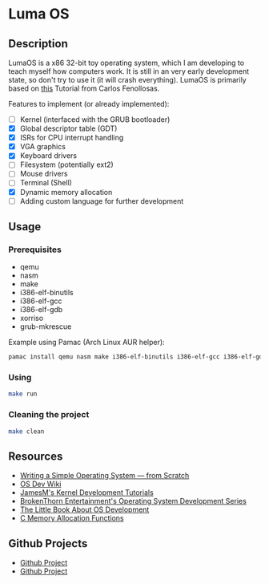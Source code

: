 # Luma OS

## Description

LumaOS is a x86 32-bit toy operating system, which I am developing to teach myself how computers work.
It is still in an very early development state, so don't try to use it (it will crash everything).
LumaOS is primarily based on [this](https://github.com/cfenollosa/os-tutorial) Tutorial from Carlos Fenollosas.

Features to implement (or already implemented):

- [ ] Kernel (interfaced with the GRUB bootloader)
- [x] Global descriptor table (GDT)
- [x] ISRs for CPU interrupt handling
- [x] VGA graphics
- [x] Keyboard drivers
- [ ] Filesystem (potentially ext2)
- [ ] Mouse drivers
- [ ] Terminal (Shell)
- [x] Dynamic memory allocation
- [ ] Adding custom language for further development

## Usage

### Prerequisites

- qemu
- nasm
- make
- i386-elf-binutils
- i386-elf-gcc
- i386-elf-gdb
- xorriso
- grub-mkrescue

Example using Pamac (Arch Linux AUR helper):

```bash
pamac install qemu nasm make i386-elf-binutils i386-elf-gcc i386-elf-gdb xorriso grub-mkrescue
```

### Using

```bash
make run
```

### Cleaning the project

```bash
make clean
```

## Resources

- [Writing a Simple Operating System — from Scratch](https://www.cs.bham.ac.uk/~exr/lectures/opsys/10_11/lectures/os-dev.pdf)
- [OS Dev Wiki](https://wiki.osdev.org/Meaty_Skeleton)
- [JamesM's Kernel Development Tutorials](https://web.archive.org/web/20160412174753/http://www.jamesmolloy.co.uk/tutorial_html/index.html)
- [BrokenThorn Entertainment's Operating System Development Series](http://www.brokenthorn.com/Resources/OSDevIndex.html)
- [The Little Book About OS Development](https://littleosbook.github.io/)
- [C Memory Allocation Functions](http://www.sunshine2k.de/articles/coding/cmemalloc/cmemory.html)

## Github Projects

- [Github Project](https://github.com/syedtaqi95/morphiOS)
- [Github Project](https://github.com/FRosner/FrOS)
